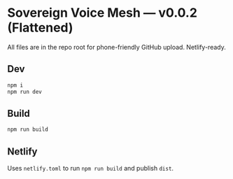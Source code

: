 # Sovereign Voice Mesh — v0.0.2 (Flattened)

All files are in the repo root for phone-friendly GitHub upload. Netlify-ready.

## Dev
```bash
npm i
npm run dev
```

## Build
```bash
npm run build
```

## Netlify
Uses `netlify.toml` to run `npm run build` and publish `dist`.
